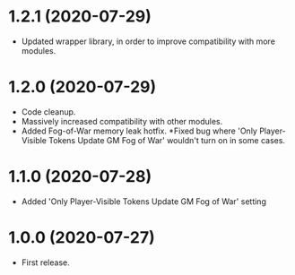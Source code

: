 # 1.2.1 (2020-07-29)

* Updated wrapper library, in order to improve compatibility with more modules.

# 1.2.0 (2020-07-29)

* Code cleanup.
* Massively increased compatibility with other modules.
* Added Fog-of-War memory leak hotfix.
*Fixed bug where 'Only Player-Visible Tokens Update GM Fog of War' wouldn't turn on in some cases.

# 1.1.0 (2020-07-28)

* Added 'Only Player-Visible Tokens Update GM Fog of War' setting

# 1.0.0 (2020-07-27)

* First release.